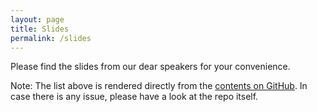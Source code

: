 ```yaml
---
layout: page
title: Slides
permalink: /slides
---
```


Please find the slides from our dear speakers for your convenience. 


<script>
    (async () => {
    const response = await fetch('https://api.github.com/repos/CloudNativeLinz/cloudnativelinz.github.io/contents/slides');
    const data = await response.json();
    let htmlString = '<ul>';
    
    for (let folder of data) {
        htmlString += `<li>Edition: ${folder.name}</li>`;
        const fileresponse = await fetch('https://api.github.com/repos/CloudNativeLinz/cloudnativelinz.github.io/contents/slides/'+folder.name);
        const filedata = await fileresponse.json();
        htmlString += '<ul>';
        for  (let file of filedata) {
            let mypath = file.path.substring(7); // remove the "slides" from folder structure as it is duplicated
            htmlString += `<li><a href="${mypath}">${file.name}</a></li>`;
        }
        htmlString += '</ul>';
    }

    htmlString += '</ul>';
    document.getElementById('slidecontent').innerHTML = htmlString;
    })()
</script>


<div id="slidecontent"></div>

Note: The list above is rendered directly from the [contents on GitHub](https://github.com/CloudNativeLinz/cloudnativelinz.github.io/tree/master/slides). In case there is any issue, please have a look at the repo itself.
